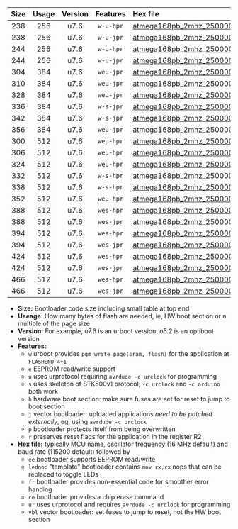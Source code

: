 |Size|Usage|Version|Features|Hex file|
|:-:|:-:|:-:|:-:|:--|
|238|256|u7.6|`w-u-hpr`|[atmega168pb_2mhz_250000bps_ur.hex](https://raw.githubusercontent.com/stefanrueger/urboot/main/bootloaders/atmega168pb/fcpu_2mhz/250000_bps/atmega168pb_2mhz_250000bps_ur.hex)|
|238|256|u7.6|`w-u-jpr`|[atmega168pb_2mhz_250000bps_ur_vbl.hex](https://raw.githubusercontent.com/stefanrueger/urboot/main/bootloaders/atmega168pb/fcpu_2mhz/250000_bps/atmega168pb_2mhz_250000bps_ur_vbl.hex)|
|244|256|u7.6|`w-u-hpr`|[atmega168pb_2mhz_250000bps_lednop_ur.hex](https://raw.githubusercontent.com/stefanrueger/urboot/main/bootloaders/atmega168pb/fcpu_2mhz/250000_bps/atmega168pb_2mhz_250000bps_lednop_ur.hex)|
|244|256|u7.6|`w-u-jpr`|[atmega168pb_2mhz_250000bps_lednop_ur_vbl.hex](https://raw.githubusercontent.com/stefanrueger/urboot/main/bootloaders/atmega168pb/fcpu_2mhz/250000_bps/atmega168pb_2mhz_250000bps_lednop_ur_vbl.hex)|
|304|384|u7.6|`weu-jpr`|[atmega168pb_2mhz_250000bps_ee_ur_vbl.hex](https://raw.githubusercontent.com/stefanrueger/urboot/main/bootloaders/atmega168pb/fcpu_2mhz/250000_bps/atmega168pb_2mhz_250000bps_ee_ur_vbl.hex)|
|310|384|u7.6|`weu-jpr`|[atmega168pb_2mhz_250000bps_ee_lednop_ur_vbl.hex](https://raw.githubusercontent.com/stefanrueger/urboot/main/bootloaders/atmega168pb/fcpu_2mhz/250000_bps/atmega168pb_2mhz_250000bps_ee_lednop_ur_vbl.hex)|
|328|384|u7.6|`weu-jpr`|[atmega168pb_2mhz_250000bps_ee_lednop_fr_ur_vbl.hex](https://raw.githubusercontent.com/stefanrueger/urboot/main/bootloaders/atmega168pb/fcpu_2mhz/250000_bps/atmega168pb_2mhz_250000bps_ee_lednop_fr_ur_vbl.hex)|
|336|384|u7.6|`w-s-jpr`|[atmega168pb_2mhz_250000bps_vbl.hex](https://raw.githubusercontent.com/stefanrueger/urboot/main/bootloaders/atmega168pb/fcpu_2mhz/250000_bps/atmega168pb_2mhz_250000bps_vbl.hex)|
|342|384|u7.6|`w-s-jpr`|[atmega168pb_2mhz_250000bps_lednop_vbl.hex](https://raw.githubusercontent.com/stefanrueger/urboot/main/bootloaders/atmega168pb/fcpu_2mhz/250000_bps/atmega168pb_2mhz_250000bps_lednop_vbl.hex)|
|356|384|u7.6|`weu-jpr`|[atmega168pb_2mhz_250000bps_ee_lednop_fr_ce_ur_vbl.hex](https://raw.githubusercontent.com/stefanrueger/urboot/main/bootloaders/atmega168pb/fcpu_2mhz/250000_bps/atmega168pb_2mhz_250000bps_ee_lednop_fr_ce_ur_vbl.hex)|
|300|512|u7.6|`weu-hpr`|[atmega168pb_2mhz_250000bps_ee_ur.hex](https://raw.githubusercontent.com/stefanrueger/urboot/main/bootloaders/atmega168pb/fcpu_2mhz/250000_bps/atmega168pb_2mhz_250000bps_ee_ur.hex)|
|306|512|u7.6|`weu-hpr`|[atmega168pb_2mhz_250000bps_ee_lednop_ur.hex](https://raw.githubusercontent.com/stefanrueger/urboot/main/bootloaders/atmega168pb/fcpu_2mhz/250000_bps/atmega168pb_2mhz_250000bps_ee_lednop_ur.hex)|
|324|512|u7.6|`weu-hpr`|[atmega168pb_2mhz_250000bps_ee_lednop_fr_ur.hex](https://raw.githubusercontent.com/stefanrueger/urboot/main/bootloaders/atmega168pb/fcpu_2mhz/250000_bps/atmega168pb_2mhz_250000bps_ee_lednop_fr_ur.hex)|
|332|512|u7.6|`w-s-hpr`|[atmega168pb_2mhz_250000bps.hex](https://raw.githubusercontent.com/stefanrueger/urboot/main/bootloaders/atmega168pb/fcpu_2mhz/250000_bps/atmega168pb_2mhz_250000bps.hex)|
|338|512|u7.6|`w-s-hpr`|[atmega168pb_2mhz_250000bps_lednop.hex](https://raw.githubusercontent.com/stefanrueger/urboot/main/bootloaders/atmega168pb/fcpu_2mhz/250000_bps/atmega168pb_2mhz_250000bps_lednop.hex)|
|352|512|u7.6|`weu-hpr`|[atmega168pb_2mhz_250000bps_ee_lednop_fr_ce_ur.hex](https://raw.githubusercontent.com/stefanrueger/urboot/main/bootloaders/atmega168pb/fcpu_2mhz/250000_bps/atmega168pb_2mhz_250000bps_ee_lednop_fr_ce_ur.hex)|
|388|512|u7.6|`wes-hpr`|[atmega168pb_2mhz_250000bps_ee.hex](https://raw.githubusercontent.com/stefanrueger/urboot/main/bootloaders/atmega168pb/fcpu_2mhz/250000_bps/atmega168pb_2mhz_250000bps_ee.hex)|
|388|512|u7.6|`wes-jpr`|[atmega168pb_2mhz_250000bps_ee_vbl.hex](https://raw.githubusercontent.com/stefanrueger/urboot/main/bootloaders/atmega168pb/fcpu_2mhz/250000_bps/atmega168pb_2mhz_250000bps_ee_vbl.hex)|
|394|512|u7.6|`wes-hpr`|[atmega168pb_2mhz_250000bps_ee_lednop.hex](https://raw.githubusercontent.com/stefanrueger/urboot/main/bootloaders/atmega168pb/fcpu_2mhz/250000_bps/atmega168pb_2mhz_250000bps_ee_lednop.hex)|
|394|512|u7.6|`wes-jpr`|[atmega168pb_2mhz_250000bps_ee_lednop_vbl.hex](https://raw.githubusercontent.com/stefanrueger/urboot/main/bootloaders/atmega168pb/fcpu_2mhz/250000_bps/atmega168pb_2mhz_250000bps_ee_lednop_vbl.hex)|
|424|512|u7.6|`wes-hpr`|[atmega168pb_2mhz_250000bps_ee_lednop_fr.hex](https://raw.githubusercontent.com/stefanrueger/urboot/main/bootloaders/atmega168pb/fcpu_2mhz/250000_bps/atmega168pb_2mhz_250000bps_ee_lednop_fr.hex)|
|424|512|u7.6|`wes-jpr`|[atmega168pb_2mhz_250000bps_ee_lednop_fr_vbl.hex](https://raw.githubusercontent.com/stefanrueger/urboot/main/bootloaders/atmega168pb/fcpu_2mhz/250000_bps/atmega168pb_2mhz_250000bps_ee_lednop_fr_vbl.hex)|
|466|512|u7.6|`wes-hpr`|[atmega168pb_2mhz_250000bps_ee_lednop_fr_ce.hex](https://raw.githubusercontent.com/stefanrueger/urboot/main/bootloaders/atmega168pb/fcpu_2mhz/250000_bps/atmega168pb_2mhz_250000bps_ee_lednop_fr_ce.hex)|
|466|512|u7.6|`wes-jpr`|[atmega168pb_2mhz_250000bps_ee_lednop_fr_ce_vbl.hex](https://raw.githubusercontent.com/stefanrueger/urboot/main/bootloaders/atmega168pb/fcpu_2mhz/250000_bps/atmega168pb_2mhz_250000bps_ee_lednop_fr_ce_vbl.hex)|

- **Size:** Bootloader code size including small table at top end
- **Useage:** How many bytes of flash are needed, ie, HW boot section or a multiple of the page size
- **Version:** For example, u7.6 is an urboot version, o5.2 is an optiboot version
- **Features:**
  + `w` urboot provides `pgm_write_page(sram, flash)` for the application at `FLASHEND-4+1`
  + `e` EEPROM read/write support
  + `u` uses urprotocol requiring `avrdude -c urclock` for programming
  + `s` uses skeleton of STK500v1 protocol; `-c urclock` and `-c arduino` both work
  + `h` hardware boot section: make sure fuses are set for reset to jump to boot section
  + `j` vector bootloader: uploaded applications *need to be patched externally*, eg, using `avrdude -c urclock`
  + `p` bootloader protects itself from being overwritten
  + `r` preserves reset flags for the application in the register R2
- **Hex file:** typically MCU name, oscillator frequency (16 MHz default) and baud rate (115200 default) followed by
  + `ee` bootloader supports EEPROM read/write
  + `lednop` "template" bootloader contains `mov rx,rx` nops that can be replaced to toggle LEDs
  + `fr` bootloader provides non-essential code for smoother error handing
  + `ce` bootloader provides a chip erase command
  + `ur` uses urprotocol and requires `avrdude -c urclock` for programming
  + `vbl` vector bootloader: set fuses to jump to reset, not the HW boot section
